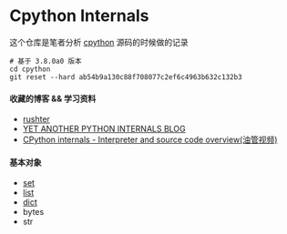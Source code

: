 # Cpython Internals

这个仓库是笔者分析 [cpython](https://github.com/python/cpython) 源码的时候做的记录

    # 基于 3.8.0a0 版本
    cd cpython
    git reset --hard ab54b9a130c88f708077c2ef6c4963b632c132b3


#### 收藏的博客 && 学习资料
* [rushter](https://rushter.com/)
* [YET ANOTHER PYTHON INTERNALS BLOG](https://pythoninternal.wordpress.com/)
* [CPython internals - Interpreter and source code overview(油管视频)](https://www.youtube.com/watch?v=LhadeL7_EIU&list=PLzV58Zm8FuBL6OAv1Yu6AwXZrnsFbbR0S)

#### 基本对象
 * [set](https://github.com/zpoint/Cpython-Internals/blob/master/BasicObject/set/set_cn.md)
 * [list](https://github.com/zpoint/Cpython-Internals/blob/master/BasicObject/list/list_cn.md)
 * [dict](https://github.com/zpoint/Cpython-Internals/blob/master/BasicObject/dict/dict_cn.md)
 * bytes
 * str
